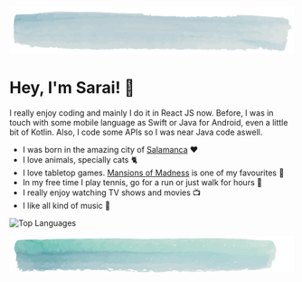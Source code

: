 <img src="/images/header.png" alt="Overview header image" />

# Hey, I'm Sarai! 👋

I really enjoy coding and mainly I do it in React JS now. Before, I was in touch with some mobile language as Swift or Java for Android, even a little bit of Kotlin. Also, I code some APIs so I was near Java code aswell.

- I was born in the amazing city of [Salamanca](https://goo.gl/maps/pR7Doopm4V8m7qWH7) ❤️
- I love animals, specially cats 🐈
- I love tabletop games. [Mansions of Madness](https://boardgamegeek.com/boardgame/205059/mansions-madness-second-edition) is one of my favourites 🎲
- In my free time I play tennis, go for a run or just walk for hours 🎾
- I really enjoy watching TV shows and movies 📺
- I like all kind of music 🎵

![Top Languages](https://github-readme-stats.vercel.app/api/top-langs/?username=dgarciasarai&layout=compact&langs_count=10)

<img src="/images/footer.png" alt="Overview footer image" />
